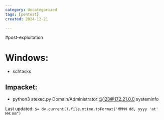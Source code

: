 ```yaml
---
category: Uncategorized
tags: [pentest]
created: 2024-12-21

---
```

#post-exploitation
# Windows: 

- schtasks

## Impacket: 

- python3 atexec.py Domain/Administrator:<Password>@123@172.21.0.0 systeminfo


Last updated: `$= dv.current().file.mtime.toFormat("MMMM dd, yyyy 'at' HH:mm")`
